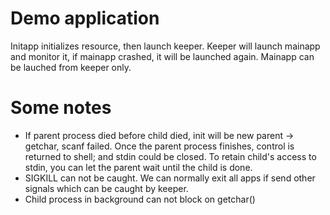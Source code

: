 # Demo application

Initapp initializes resource, then launch keeper.
Keeper will launch mainapp and monitor it, if mainapp crashed, it will be launched again.
Mainapp can be lauched from keeper only.

# Some notes 
- If parent process died before child died, init will be new parent -> getchar, scanf failed.
Once the parent process finishes, control is returned to shell; and stdin could be closed.
To retain child's access to stdin, you can let the parent wait until the child is done.
- SIGKILL can not be caught. We can normally exit all apps if send other signals which can be
caught by keeper.
- Child process in background can not block on getchar()